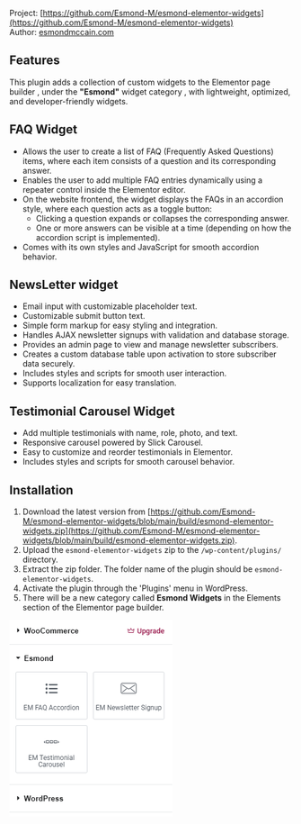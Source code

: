 Project: [https://github.com/Esmond-M/esmond-elementor-widgets](https://github.com/Esmond-M/esmond-elementor-widgets)  
Author: [esmondmccain.com](https://esmondmccain.com/)

## Features
This plugin adds a collection of custom widgets to the Elementor page builder , under the **"Esmond"** widget category , with lightweight, optimized, and developer-friendly widgets.

## FAQ Widget
- Allows the user to create a list of FAQ (Frequently Asked Questions) items, where each item consists of a question and its corresponding answer.
- Enables the user to add multiple FAQ entries dynamically using a repeater control inside the Elementor editor.
- On the website frontend, the widget displays the FAQs in an accordion style, where each question acts as a toggle button:
  - Clicking a question expands or collapses the corresponding answer.
  - One or more answers can be visible at a time (depending on how the accordion script is implemented).
- Comes with its own styles and JavaScript for smooth accordion behavior.

## NewsLetter widget
- Email input with customizable placeholder text.
- Customizable submit button text.
- Simple form markup for easy styling and integration.
- Handles AJAX newsletter signups with validation and database storage.
- Provides an admin page to view and manage newsletter subscribers.
- Creates a custom database table upon activation to store subscriber data securely.
- Includes styles and scripts for smooth user interaction.
- Supports localization for easy translation.

## Testimonial Carousel Widget
- Add multiple testimonials with name, role, photo, and text.
- Responsive carousel powered by Slick Carousel.
- Easy to customize and reorder testimonials in Elementor.
- Includes styles and scripts for smooth carousel behavior.

## Installation

1. Download the latest version from [https://github.com/Esmond-M/esmond-elementor-widgets/blob/main/build/esmond-elementor-widgets.zip](https://github.com/Esmond-M/esmond-elementor-widgets/blob/main/build/esmond-elementor-widgets.zip).
2. Upload the `esmond-elementor-widgets` zip to the `/wp-content/plugins/` directory.
3. Extract the zip folder. The folder name of the plugin should be `esmond-elementor-widgets`.
4. Activate the plugin through the 'Plugins' menu in WordPress.
5. There will be a new category called **Esmond Widgets** in the Elements section of the Elementor page builder.

![Alt text](/docs/img/new-widget-section.png "New Widget")
